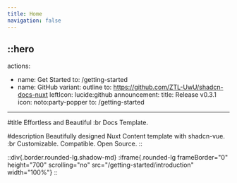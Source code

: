 ```yaml
---
title: Home
navigation: false
---
```


::hero
---
actions:
  - name: Get Started
    to: /getting-started
  - name: GitHub
    variant: outline
    to: https://github.com/ZTL-UwU/shadcn-docs-nuxt
    leftIcon: lucide:github
announcement:
  title: Release v0.3.1
  icon: noto:party-popper
  to: /getting-started
---
#title
Effortless and Beautiful :br Docs Template.

#description
Beautifully designed Nuxt Content template with shadcn-vue. :br Customizable. Compatible. Open Source.
::

::div{.border.rounded-lg.shadow-md}
:iframe{.rounded-lg frameBorder="0" height="700" scrolling="no" src="/getting-started/introduction" width="100%"}
::

